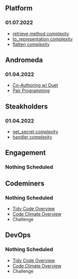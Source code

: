 ## Platform
### 01.07.2022
* [retrieve method complexity](https://codeclimate.com/repos/6130fae2b1505d60a90033ff/src/mapper/views.py/source#issue-fa022e53aaeab062eb001d317f5c7c76)
* [to_representation complexity](https://codeclimate.com/repos/6130fae2b1505d60a90033ff/src/mapper/serializers/shadows.py/source#issue-d67ea0118c975fc7484bf5ae801642b8)
* [flatten complexity](https://codeclimate.com/repos/6130fae2b1505d60a90033ff/src/mapper/models/identifier.py/source#issue-923758b45101f343ed1efe3ca0fcd90c)

## Andromeda
### 01.04.2022
* [Co-Authoring w/ Duet](https://github.com/git-duet/git-duet)
* [Pair Programming](https://github.com/StrongMind/culture/blob/master/tech_sessions/pair_programming.md)

## Steakholders
### 01.04.2022
* [get_secret complexity](https://codeclimate.com/repos/6179dae754ef16014d0031b2/secret_manager.py/source#issue-e3e5c5d29de5e01b445615deecc5f20d)
* [handler complexity](https://codeclimate.com/repos/6179dae754ef16014d0031b2/identity_provisioner.py/source#issue-c1727d5ca00674aa6c4d015a35286c93)

## Engagement
### Nothing Scheduled

## Codeminers
### Nothing Scheduled
* [Tidy Code Overview](https://github.com/StrongMind/culture/blob/master/tech_sessions/tidy_code.md)
* [Code Climate Overview](http://www.codeclimate.com)
* Challenge

## DevOps
### Nothing Scheduled
* [Tidy Code Overview](https://github.com/StrongMind/culture/blob/master/tech_sessions/tidy_code.md)
* [Code Climate Overview](http://www.codeclimate.com)
* Challenge

